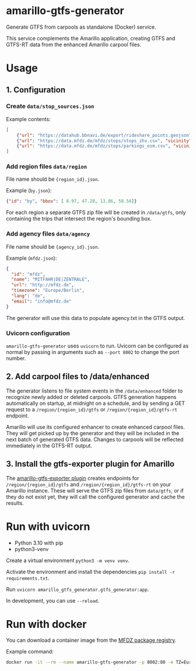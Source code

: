 # amarillo-gtfs-generator
Generate GTFS from carpools as standalone (Docker) service.

This service complements the Amarillo application, creating GTFS and GTFS-RT data from the enhanced Amarillo carpool files.

# Usage

## 1. Configuration

### Create `data/stop_sources.json`

Example contents:
```json
[
    {"url": "https://datahub.bbnavi.de/export/rideshare_points.geojson", "vicinity": 50},
    {"url": "https://data.mfdz.de/mfdz/stops/stops_zhv.csv", "vicinity": 50},
    {"url": "https://data.mfdz.de/mfdz/stops/parkings_osm.csv", "vicinity": 500}
]
```

### Add region files `data/region`

File name should be `{region_id}.json`.

Example (`by.json`):
```json
{"id": "by", "bbox": [ 8.97, 47.28, 13.86, 50.56]}
```
For each region a separate GTFS zip file will be created in `/data/gtfs`, only containing the trips that intersect the region's bounding box.

### Add agency files `data/agency`

File name should be `{agency_id}.json`.

Example (`mfdz.json`):
```json
{
  "id": "mfdz",
  "name": "MITFAHR|DE|ZENTRALE",
  "url": "http://mfdz.de",
  "timezone": "Europe/Berlin",
  "lang": "de",
  "email": "info@mfdz.de"
}
```
The generator will use this data to populate agency.txt in the GTFS output.

### Uvicorn configuration

`amarillo-gtfs-generator` uses `uvicorn` to run. Uvicorn can be configured as normal by passing in arguments such as `--port 8002` to change the port number.

## 2. Add carpool files to /data/enhanced

The generator listens to file system events in the `/data/enhanced` folder to recognize newly added or deleted carpools. GTFS generation happens automatically on startup, at midnight on a schedule, and by sending a GET request to a `/region/{region_id}/gtfs` or `/region/{region_id}/gtfs-rt` endpoint.

Amarillo will use its configured enhancer to create enhanced carpool files. They will get picked up by the generator and they will be included in the next batch of generated GTFS data. Changes to carpools will be reflected immediately in the GTFS-RT output.

<!-- Q: how immediately? -->

## 3. Install the gtfs-exporter plugin for Amarillo

The [amarillo-gtfs-exporter plugin](https://github.com/mfdz/amarillo-gtfs-exporter) creates endpoints for `/region/{region_id}/gtfs` and `/region/{region_id}/gtfs-rt` on your Amarillo instance. These will serve the GTFS zip files from `data/gtfs`, or if they do not exist yet, they will call the configured generator and cache the results.

# Run with uvicorn

- Python 3.10 with pip
- python3-venv

Create a virtual environment `python3 -m venv venv`.

Activate the environment and install the dependencies `pip install -r requirements.txt`.

Run `uvicorn amarillo_gtfs_generator.gtfs_generator:app`. 

In development, you can use `--reload`. 

# Run with docker
You can download a container image from the [MFDZ package registry](https://github.com/orgs/mfdz/packages?repo_name=amarillo-gtfs-generator).

Example command:
```bash
docker run -it --rm --name amarillo-gtfs-generator -p 8002:80 -e TZ=Europe/Berlin -v $(pwd)/data:/app/data amarillo-gtfs-generator```